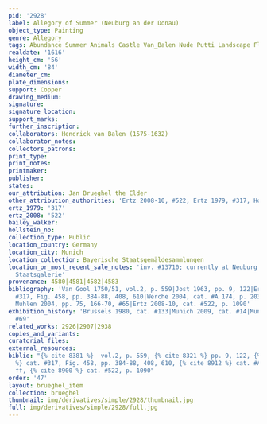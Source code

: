 ```yaml
---
pid: '2928'
label: Allegory of Summer (Neuburg an der Donau)
object_type: Painting
genre: Allegory
tags: Abundance Summer Animals Castle Van_Balen Nude Putti Landscape Flowers Fruit
realdate: '1616'
height_cm: '56'
width_cm: '84'
diameter_cm: 
plate_dimensions: 
support: Copper
drawing_medium: 
signature: 
signature_location: 
support_marks: 
further_inscription: 
collaborators: Hendrick van Balen (1575-1632)
collaborator_notes: 
collectors_patrons: 
print_type: 
print_notes: 
printmaker: 
publisher: 
states: 
our_attribution: Jan Brueghel the Elder
other_attribution_authorities: 'Ertz 2008-10, #522, Ertz 1979, #317, Honig database'
ertz_1979: '317'
ertz_2008: '522'
bailey_walker: 
hollstein_no: 
collection_type: Public
location_country: Germany
location_city: Munich
location_collection: Bayerische Staatsgemäldesammlungen
location_or_most_recent_sale_notes: 'inv. #13710; currently at Neuburg an der Donau,
  Staatsgalerie'
provenance: 4580|4581|4582|4583
bibliography: 'Van Gool 1750/51, vol.2, p. 559|Jost 1963, pp. 9, 122|Ertz 1979, cat.
  #317, Fig. 458, pp. 384-88, 408, 610|Werche 2004, cat. #A 174, p. 203 ff|Von zur
  Muhlen 2004, pp. 75, 166-70, #65|Ertz 2008-10, cat. #522, p. 1090'
exhibition_history: 'Brussels 1980, cat. #133|Munich 2009, cat. #14|Munich 2013, cat.
  #69'
related_works: 2926|2907|2938
copies_and_variants: 
curatorial_files: 
external_resources: 
biblio: "{% cite 8381 %}  vol.2, p. 559, {% cite 8321 %} pp. 9, 122, {% cite 9004
  %} cat. #317, Fig. 458, pp. 384-88, 408, 610, {% cite 8912 %} cat. #A 174, p. 203
  ff, {% cite 8900 %} cat. #522, p. 1090"
order: '47'
layout: brueghel_item
collection: brueghel
thumbnail: img/derivatives/simple/2928/thumbnail.jpg
full: img/derivatives/simple/2928/full.jpg
---
```

